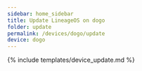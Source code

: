 ```yaml
---
sidebar: home_sidebar
title: Update LineageOS on dogo
folder: update
permalink: /devices/dogo/update
device: dogo
---
```

{% include templates/device_update.md %}
